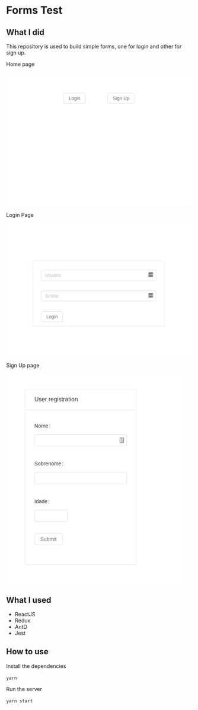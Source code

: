 # Forms Test

## What I did

This repository is used to build simple forms, one for login and other for sign up.

  Home page
  
  ![](https://github.com/wps13/testes-frontEnd/blob/master/testeForm/public/images/home.png)
  
  Login Page
  
  ![](https://github.com/wps13/testes-frontEnd/blob/master/testeForm/public/images/login.png)
  
  Sign Up page
  
  ![](https://github.com/wps13/testes-frontEnd/blob/master/testeForm/public/images/signup.png)
  
## What I used

 - ReactJS
 - Redux
 - AntD
 - Jest
 
 ## How to use
 
  Install the dependencies
 
 `yarn`
 
  Run the server
 
 `yarn start`
 
  
  
